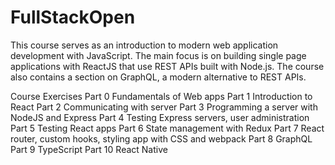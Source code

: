 # FullStackOpen
This course serves as an introduction to modern web application development with JavaScript. The main focus is on building single page applications with ReactJS that use REST APIs built with Node.js. The course also contains a section on GraphQL, a modern alternative to REST APIs.

Course Exercises
Part 0 Fundamentals of Web apps
Part 1 Introduction to React
Part 2 Communicating with server
Part 3 Programming a server with NodeJS and Express
Part 4 Testing Express servers, user administration
Part 5 Testing React apps
Part 6 State management with Redux
Part 7 React router, custom hooks, styling app with CSS and webpack
Part 8 GraphQL
Part 9 TypeScript
Part 10 React Native
